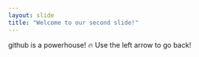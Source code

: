 ```yaml
---
layout: slide
title: "Welcome to our second slide!"
---
```


github is a powerhouse! 🔥
Use the left arrow to go back!
